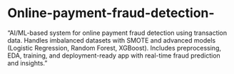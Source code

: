 # Online-payment-fraud-detection-
“AI/ML-based system for online payment fraud detection using transaction data. Handles imbalanced datasets with SMOTE and advanced models (Logistic Regression, Random Forest, XGBoost). Includes preprocessing, EDA, training, and deployment-ready app with real-time fraud prediction and insights.”
